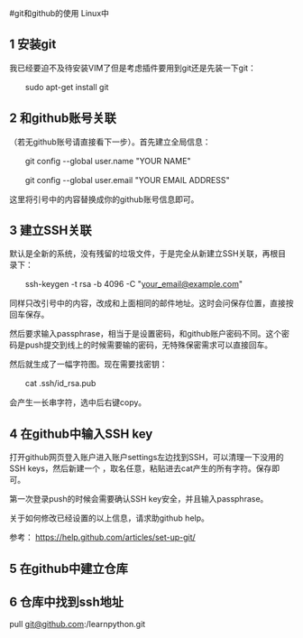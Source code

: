 #git和github的使用 Linux中
## 1 安装git 
我已经要迫不及待安装VIM了但是考虑插件要用到git还是先装一下git：

　　sudo apt-get install git

## 2 和github账号关联
（若无github账号请直接看下一步）。首先建立全局信息：

　　git config --global user.name "YOUR NAME"

　　git config --global user.email "YOUR EMAIL ADDRESS"

这里将引号中的内容替换成你的github账号信息即可。

## 3 建立SSH关联

默认是全新的系统，没有残留的垃圾文件，于是完全从新建立SSH关联，再根目录下：

　　ssh-keygen -t rsa -b 4096 -C "your_email@example.com"

同样只改引号中的内容，改成和上面相同的邮件地址。这时会问保存位置，直接按回车保存。

然后要求输入passphrase，相当于是设置密码，和github账户密码不同。这个密码是push提交到线上的时候需要输的密码，无特殊保密需求可以直接回车。

然后就生成了一幅字符图。现在需要找密钥：

　　cat .ssh/id_rsa.pub

会产生一长串字符，选中后右键copy。

## 4 在github中输入SSH key
打开github网页登入账户进入账户settings左边找到SSH，可以清理一下没用的SSH keys，然后新建一个 ，取名任意，粘贴进去cat产生的所有字符。保存即可。

第一次登录push的时候会需要确认SSH key安全，并且输入passphrase。

关于如何修改已经设置的以上信息，请求助github help。


参考： https://help.github.com/articles/set-up-git/


## 5 在github中建立仓库
## 6 仓库中找到ssh地址
pull
git@github.com:/learnpython.git
